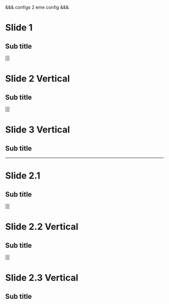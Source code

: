 &&&
configs
2 eme config
&&&

# Slide 1
## Sub title

|||

# Slide 2 Vertical
## Sub title

|||

# Slide 3 Vertical
## Sub title

---

# Slide 2.1
## Sub title

|||

# Slide 2.2 Vertical
## Sub title

|||

# Slide 2.3 Vertical
## Sub title